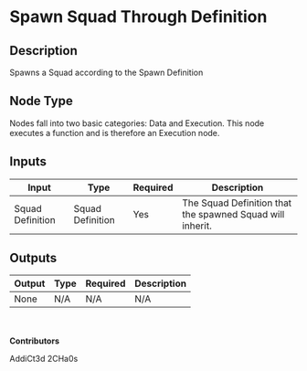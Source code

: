 # Spawn Squad Through Definition

## Description
Spawns a Squad according to the Spawn Definition

## Node Type
Nodes fall into two basic categories: Data and Execution. This node executes a function and is therefore an Execution node.

## Inputs
| Input            | Type             | Required | Description												    |
|------------------|------------------|----------|--------------------------------------------------------------|
| Squad Definition | Squad Definition | Yes | The Squad Definition that the spawned Squad will inherit.|

## Outputs
| Output            | Type             | Required | Description												    |
|------------------|------------------|----------|--------------------------------------------------------------|
| None | N/A | N/A | N/A |

\
\
**Contributors**

AddiCt3d 2CHa0s